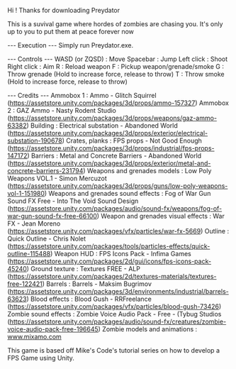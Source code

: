Hi ! Thanks for downloading Preydator

This is a suvival game where hordes of zombies are chasing you. It's only up to you to put them at peace forever now

--- Execution ---
Simply run Preydator.exe.

--- Controls ---
WASD (or ZQSD) : Move
Spacebar       : Jump
Left click     : Shoot
Right click    : Aim
R              : Reload weapon
F              : Pickup weapon/grenade/smoke
G              : Throw grenade (Hold to increase force, release to throw)
T              : Throw smoke (Hold to increase force, release to throw)

--- Credits ---
Ammobox 1 : Ammo - Glitch Squirrel (https://assetstore.unity.com/packages/3d/props/ammo-157327)
Ammobox 2 : GAZ Ammo - Nasty Rodent Studio (https://assetstore.unity.com/packages/3d/props/weapons/gaz-ammo-63382)
Building : Electrical substation - Abandoned World (https://assetstore.unity.com/packages/3d/props/exterior/electrical-substation-190678)
Crates, planks : FPS props - Not Good Enough (https://assetstore.unity.com/packages/3d/props/industrial/fps-props-147172)
Barriers : Metal and Concrete Barriers - Abandoned World (https://assetstore.unity.com/packages/3d/props/exterior/metal-and-concrete-barriers-231794)
Weapons and grenades models : Low Poly Weapons VOL.1 - Simon Mercuzot (https://assetstore.unity.com/packages/3d/props/guns/low-poly-weapons-vol-1-151980)
Weapons and grenades sound effects : Fog of War Gun Sound FX Free - Into The Void Sound Design (https://assetstore.unity.com/packages/audio/sound-fx/weapons/fog-of-war-gun-sound-fx-free-66100)
Weapon and grenades visual effects : War FX - Jean Moreno (https://assetstore.unity.com/packages/vfx/particles/war-fx-5669)
Outline : Quick Outline - Chris Nolet (https://assetstore.unity.com/packages/tools/particles-effects/quick-outline-115488)
Weapon HUD : FPS Icons Pack - Infima Games (https://assetstore.unity.com/packages/2d/gui/icons/fps-icons-pack-45240)
Ground texture : Textures FREE - ALP (https://assetstore.unity.com/packages/2d/textures-materials/textures-free-122421)
Barrels : Barrels - Maksim Bugrimov (https://assetstore.unity.com/packages/3d/environments/industrial/barrels-63623)
Blood effects : Blood Gush - RRFreelance (https://assetstore.unity.com/packages/vfx/particles/blood-gush-73426)
Zombie sound effects : Zombie Voice Audio Pack - Free - (Tybug Studios (https://assetstore.unity.com/packages/audio/sound-fx/creatures/zombie-voice-audio-pack-free-196645)
Zombie models and animations : www.mixamo.com

This game is based off Mike's Code's tutorial series on how to develop a FPS Game using Unity.
